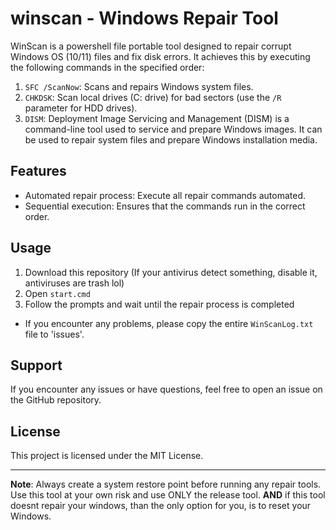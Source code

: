 # winscan - Windows Repair Tool

WinScan is a powershell file portable tool designed to repair corrupt Windows OS (10/11) files and fix disk errors. It achieves this by executing the following commands in the specified order:

1. `SFC /ScanNow`: Scans and repairs Windows system files.
2. `CHKDSK`: Scan local drives (C: drive) for bad sectors (use the `/R` parameter for HDD drives).
3. `DISM`: Deployment Image Servicing and Management (DISM) is a command-line tool used to service and prepare Windows images. It can be used to repair system files and prepare Windows installation media.

## Features

- Automated repair process: Execute all repair commands automated.
- Sequential execution: Ensures that the commands run in the correct order.

## Usage

1. Download this repository (If your antivirus detect something, disable it, antiviruses are trash lol)
2. Open `start.cmd`
3. Follow the prompts and wait until the repair process is completed
- If you encounter any problems, please copy the entire `WinScanLog.txt` file to 'issues'.


## Support

If you encounter any issues or have questions, feel free to open an issue on the GitHub repository.

## License

This project is licensed under the MIT License.

---

**Note**: Always create a system restore point before running any repair tools. Use this tool at your own risk and use ONLY the release tool. **AND** if this tool doesnt repair your windows, than the only option for you, is to reset your Windows.
